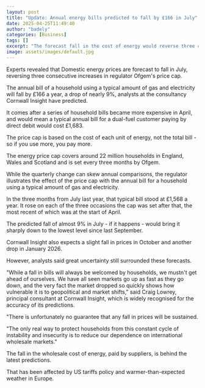 ```yaml
---
layout: post
title: "Update: Annual energy bills predicted to fall by £166 in July"
date: 2025-04-25T11:49:40
author: "badely"
categories: [Business]
tags: []
excerpt: "The forecast fall in the cost of energy would reverse three consecutive increases in the price cap."
image: assets/images/default.jpg
---
```


Experts revealed that Domestic energy prices are forecast to fall in July, reversing three consecutive increases in regulator Ofgem's price cap.

The annual bill of a household using a typical amount of gas and electricity will fall by £166 a year, a drop of nearly 9%, analysts at the consultancy Cornwall Insight have predicted.

It comes after a series of household bills became more expensive in April, and would mean a typical annual bill for a dual-fuel customer paying by direct debit would cost £1,683.

The price cap is based on the cost of each unit of energy, not the total bill - so if you use more, you pay more.

The energy price cap covers around 22 million households in England, Wales and Scotland and is set every three months by Ofgem.

While the quarterly change can skew annual comparisons, the regulator illustrates the effect of the price cap with the annual bill for a household using a typical amount of gas and electricity.

In the three months from July last year, that typical bill stood at £1,568 a year. It rose on each of the three occasions the cap was set after that, the most recent of which was at the start of April.

The predicted fall of almost 9% in July - if it happens - would bring it sharply down to the lowest level since last September. 

Cornwall Insight also expects a slight fall in prices in October and another drop in January 2026.

However, analysts said great uncertainty still surrounded these forecasts.

"While a fall in bills will always be welcomed by households, we mustn't get ahead of ourselves. We have all seen markets go up as fast as they go down, and the very fact the market dropped so quickly shows how vulnerable it is to geopolitical and market shifts," said Craig Lowrey, principal consultant at Cornwall Insight, which is widely recognised for the accuracy of its predictions.

"There is unfortunately no guarantee that any fall in prices will be sustained.

"The only real way to protect households from this constant cycle of instability and insecurity is to reduce our dependence on international wholesale markets."

The fall in the wholesale cost of energy, paid by suppliers, is behind the latest predictions.

That has been affected by US tariffs policy and warmer-than-expected weather in Europe.

